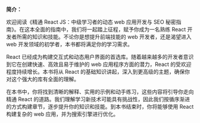 **简介：**

欢迎阅读《精通 React JS：中级学习者的动态 web 应用开发与 SEO 秘密指南》。在这本全面的指南中，我们将一起踏上征程，赋予你成为一名熟练 React 开发者所需的知识和技能。不论你是想提升前端技能的 web 开发者，还是渴望进入 web 开发领域的初学者，本书都将满足你的学习需求。

React 已经成为构建交互式和动态用户界面的首选库。随着越来越多的开发者意识到它在创建快速、高效且易于维护的 web 应用程序方面的潜力，React 的受欢迎程度持续增长。本书将从 React 的基础知识讲起，深入到更高级的主题，确保你对这个强大的库有全面的理解。

在本书中，你将找到清晰的解释、实用的示例和动手练习，这些内容将引导你走向精通 React 的道路。我们理解学习新技术可能具有挑战性，因此我们按循序渐进的方式构建章节，逐步提升你的知识和技能。到本书结束时，你将能够使用 React 构建复杂的 web 应用，并为搜索引擎进行优化。
